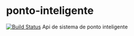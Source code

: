 # ponto-inteligente
[![Build Status](https://travis-ci.com/diddyzin/ponto-inteligente.svg?branch=master)](https://travis-ci.com/diddyzin/ponto-inteligente)
Api de sistema de ponto inteligente
